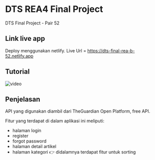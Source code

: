 # DTS REA4 Final Project

DTS Final Project - Pair 52

## Link live app

Deploy menggunakan netlify. Live Url = https://dts-final-rea-b-52.netlify.app

## Tutorial

![video](https://github.com/ivana-helvin/dts-final-52/public/main/finalproject.gif?raw=true)

## Penjelasan

API yang digunakan diambil dari TheGuardian Open Platform, free API.

Fitur yang terdapat di dalam aplikasi ini meliputi:
- halaman login
- register
- forgot password
- halaman detail artikel
- halaman kategori :point_right: didalamnya terdapat fitur untuk sorting
